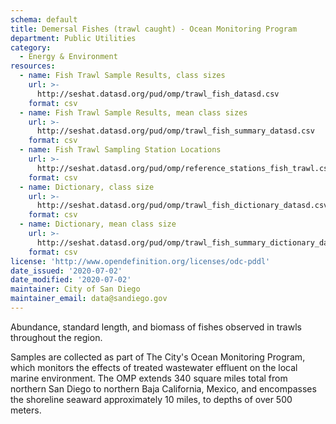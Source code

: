 ```yaml
---
schema: default
title: Demersal Fishes (trawl caught) - Ocean Monitoring Program
department: Public Utilities
category:
  - Energy & Environment
resources:
  - name: Fish Trawl Sample Results, class sizes
    url: >-
      http://seshat.datasd.org/pud/omp/trawl_fish_datasd.csv
    format: csv
  - name: Fish Trawl Sample Results, mean class sizes
    url: >-
      http://seshat.datasd.org/pud/omp/trawl_fish_summary_datasd.csv
    format: csv
  - name: Fish Trawl Sampling Station Locations
    url: >-
      http://seshat.datasd.org/pud/omp/reference_stations_fish_trawl.csv
    format: csv
  - name: Dictionary, class size
    url: >-
      http://seshat.datasd.org/pud/omp/trawl_fish_dictionary_datasd.csv
    format: csv
  - name: Dictionary, mean class size
    url: >-
      http://seshat.datasd.org/pud/omp/trawl_fish_summary_dictionary_datasd.csv
    format: csv
license: 'http://www.opendefinition.org/licenses/odc-pddl'
date_issued: '2020-07-02'
date_modified: '2020-07-02'
maintainer: City of San Diego
maintainer_email: data@sandiego.gov
---
```

Abundance, standard length, and biomass of fishes observed in trawls throughout the region.
<!--more-->
Samples are collected as part of The City's Ocean Monitoring Program, which monitors the effects of treated wastewater effluent on the local marine environment. The OMP extends 340 square miles total from northern San Diego to northern Baja California, Mexico, and encompasses the shoreline seaward approximately 10 miles, to depths of over 500 meters.

